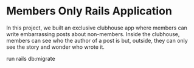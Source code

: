 # Members Only Rails Application

In this project, we built an exclusive clubhouse app where members can write embarrassing posts about non-members. Inside the clubhouse, members can see who the author of a post is but, outside, they can only see the story and wonder who wrote it.

 run rails db:migrate

 <!-- members :
    name, email, password, member-status

posts :
    title, body, member_id 
    
    add member_status to devise member table and set default to true
    create views
    
    -->